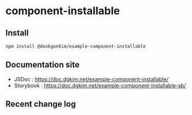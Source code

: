 # component-installable

## Install

```bash
npm install @deokgonkim/example-component-installable
```

## Documentation site

- JSDoc : https://doc.dgkim.net/example-component-installable/
- Storybook : https://doc.dgkim.net/example-component-installable-sb/

## Recent change log

